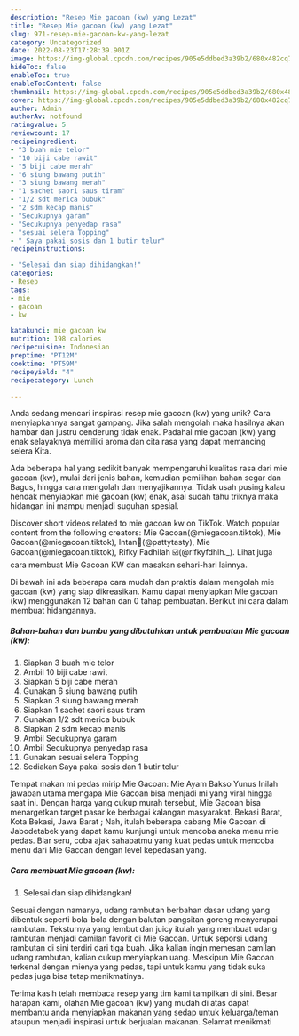 ```yaml
---
description: "Resep Mie gacoan (kw) yang Lezat"
title: "Resep Mie gacoan (kw) yang Lezat"
slug: 971-resep-mie-gacoan-kw-yang-lezat
category: Uncategorized
date: 2022-08-23T17:28:39.901Z
image: https://img-global.cpcdn.com/recipes/905e5ddbed3a39b2/680x482cq70/mie-gacoan-kw-foto-resep-utama.jpg
hideToc: false
enableToc: true
enableTocContent: false
thumbnail: https://img-global.cpcdn.com/recipes/905e5ddbed3a39b2/680x482cq70/mie-gacoan-kw-foto-resep-utama.jpg
cover: https://img-global.cpcdn.com/recipes/905e5ddbed3a39b2/680x482cq70/mie-gacoan-kw-foto-resep-utama.jpg
author: Admin
authorAv: notfound
ratingvalue: 5
reviewcount: 17
recipeingredient:
- "3 buah mie telor"
- "10 biji cabe rawit"
- "5 biji cabe merah"
- "6 siung bawang putih"
- "3 siung bawang merah"
- "1 sachet saori saus tiram"
- "1/2 sdt merica bubuk"
- "2 sdm kecap manis"
- "Secukupnya garam"
- "Secukupnya penyedap rasa"
- "sesuai selera Topping"
- " Saya pakai sosis dan 1 butir telur"
recipeinstructions:

- "Selesai dan siap dihidangkan!"
categories:
- Resep
tags:
- mie
- gacoan
- kw

katakunci: mie gacoan kw 
nutrition: 198 calories
recipecuisine: Indonesian
preptime: "PT12M"
cooktime: "PT59M"
recipeyield: "4"
recipecategory: Lunch

---
```





Anda sedang mencari inspirasi resep mie gacoan (kw) yang unik? Cara menyiapkannya sangat gampang. Jika salah mengolah maka hasilnya akan hambar dan justru cenderung tidak enak. Padahal mie gacoan (kw) yang enak selayaknya memiliki aroma dan cita rasa yang dapat memancing selera Kita.





Ada beberapa hal yang sedikit banyak mempengaruhi kualitas rasa dari mie gacoan (kw), mulai dari jenis bahan, kemudian pemilihan bahan segar dan Bagus, hingga cara mengolah dan menyajikannya. Tidak usah pusing kalau hendak menyiapkan mie gacoan (kw) enak,      asal sudah tahu triknya maka hidangan ini mampu menjadi suguhan spesial.














Discover short videos related to mie gacoan kw on TikTok. Watch popular content from the following creators: Mie Gacoan(@miegacoan.tiktok), Mie Gacoan(@miegacoan.tiktok), Intan🍤(@pattytasty), Mie Gacoan(@miegacoan.tiktok), Rifky Fadhilah ☑️(@rifkyfdhlh._). Lihat juga cara membuat Mie Gacoan KW dan masakan sehari-hari lainnya.






Di bawah ini ada beberapa cara mudah dan praktis dalam mengolah mie gacoan (kw) yang siap dikreasikan. Kamu dapat menyiapkan Mie gacoan (kw) menggunakan 12 bahan dan 0 tahap pembuatan. Berikut ini cara dalam membuat hidangannya.

<!--inarticleads1-->

##### Bahan-bahan dan bumbu yang dibutuhkan untuk pembuatan Mie gacoan (kw):

1. Siapkan 3 buah mie telor
1. Ambil 10 biji cabe rawit
1. Siapkan 5 biji cabe merah
1. Gunakan 6 siung bawang putih
1. Siapkan 3 siung bawang merah
1. Siapkan 1 sachet saori saus tiram
1. Gunakan 1/2 sdt merica bubuk
1. Siapkan 2 sdm kecap manis
1. Ambil Secukupnya garam
1. Ambil Secukupnya penyedap rasa
1. Gunakan sesuai selera Topping
1. Sediakan  Saya pakai sosis dan 1 butir telur


Tempat makan mi pedas mirip Mie Gacoan: Mie Ayam Bakso Yunus Inilah jawaban utama mengapa Mie Gacoan bisa menjadi mi yang viral hingga saat ini. Dengan harga yang cukup murah tersebut, Mie Gacoan bisa menargetkan target pasar ke berbagai kalangan masyarakat. Bekasi Barat, Kota Bekasi, Jawa Barat ; Nah, itulah beberapa cabang Mie Gacoan di Jabodetabek yang dapat kamu kunjungi untuk mencoba aneka menu mie pedas. Biar seru, coba ajak sahabatmu yang kuat pedas untuk mencoba menu dari Mie Gacoan dengan level kepedasan yang. 

<!--inarticleads2-->

##### Cara membuat Mie gacoan (kw):


1. Selesai dan siap dihidangkan!

Sesuai dengan namanya, udang rambutan berbahan dasar udang yang dibentuk seperti bola-bola dengan balutan pangsitan goreng menyerupai rambutan. Teksturnya yang lembut dan juicy itulah yang membuat udang rambutan menjadi camilan favorit di Mie Gacoan. Untuk seporsi udang rambutan di sini terdiri dari tiga buah. Jika kalian ingin memesan camilan udang rambutan, kalian cukup menyiapkan uang. Meskipun Mie Gacoan terkenal dengan mienya yang pedas, tapi untuk kamu yang tidak suka pedas juga bisa tetap menikmatinya. 

Terima kasih telah membaca resep yang tim kami tampilkan di sini. Besar harapan kami, olahan Mie gacoan (kw) yang mudah di atas dapat membantu anda menyiapkan makanan yang sedap untuk keluarga/teman ataupun menjadi inspirasi untuk berjualan makanan. Selamat menikmati
